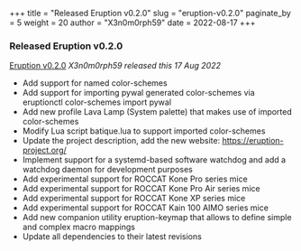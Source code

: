 +++
title = "Released Eruption v0.2.0"
slug = "eruption-v0.2.0"
paginate_by = 5
weight = 20
author = "X3n0m0rph59"
date = 2022-08-17
+++

### Released Eruption v0.2.0

[Eruption v0.2.0](https://github.com/X3n0m0rph59/eruption/releases/tag/v0.2.0)
_X3n0m0rph59 released this 17 Aug 2022_ 


- Add support for named color-schemes
- Add support for importing pywal generated color-schemes via eruptionctl color-schemes import pywal
- Add new profile Lava Lamp (System palette) that makes use of imported color-schemes
- Modify Lua script batique.lua to support imported color-schemes
- Update the project description, add the new website: https://eruption-project.org/
- Implement support for a systemd-based software watchdog and add a watchdog daemon for development purposes
- Add experimental support for ROCCAT Kone Pro series mice
- Add experimental support for ROCCAT Kone Pro Air series mice
- Add experimental support for ROCCAT Kone XP series mice
- Add experimental support for ROCCAT Kain 100 AIMO series mice
- Add new companion utility eruption-keymap that allows to define simple and complex macro mappings
- Update all dependencies to their latest revisions
